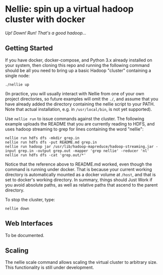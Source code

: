 Nellie: spin up a virtual hadoop cluster with docker
====================================================

*Up! Down! Run! That's a good hadoop...*


Getting Started
---------------

If you have docker, docker-compose, and Python 3.x already installed on your system,
then cloning this repo and running the following command should be all you need to bring up
a basic Hadoop "cluster" containing a single node:

    ./nellie up

(In practice, you will usually interact with Nellie from one of your own project directories,
so future examples will omit the `./`,
and assume that you have already added the directory containing the nellie script to your PATH.
Note that actual installation, e.g. in `/usr/local/bin`, is not yet supported).

Use `nellie run` to issue commands against the cluster.
The following example uploads the README that you are currently reading to HDFS,
and uses hadoop streaming to grep for lines containing the word "nellie":

    nellie run hdfs dfs -mkdir grep.in
    nellie run hdfs dfs -put README.md grep.in
    nellie run hadoop jar /usr/lib/hadoop-mapreduce/hadoop-streaming.jar -input grep.in -output grep.out -mapper 'grep nellie' -reducer 'nl'
    nellie run hdfs dfs -cat 'grep.out/*'

Notice that the reference above to README.md worked, even though the command is running under docker.
That is because your current working directory is automatically mounted as a docker volume at `/host`,
and that is set to docker's working directory.
In summary, things should Just Work if you avoid absolute paths, as well as relative paths that ascend to the parent directory.

To stop the cluster, type:

    nellie down


Web Interfaces
--------------

To be documented.


Scaling
-------

The nellie scale command allows scaling the virtual cluster to arbitrary size.
This functionality is still under development.
